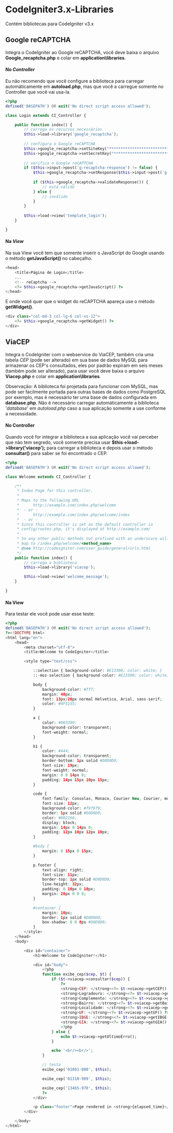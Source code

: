 # CodeIgniter3.x-Libraries
Contém bibliotecas para CodeIgniter v3.x

## Google reCAPTCHA
Integra o CodeIgniter ao Google reCAPTCHA, você deve baixa o arquivo **Google_recaptcha.php** e colar em **application\libraries**.

#### No *Controller*
Eu não recomendo que você configure a biblioteca para carregar automáticamente em **autoload.php**, mas que você a carregue somente no Controller que você vai usa-la.

```php
<?php
defined('BASEPATH') OR exit('No direct script access allowed');

class Login extends CI_Controller {

    public function index() {
        // carrega os recursos necessários
        $this->load->library('google_recaptcha');
        
        // configura o Google reCAPTCHA
        $this->google_recaptcha->setSiteKey("**************************");
        $this->google_recaptcha->setSecretKey("**************************");
        
        // verifica o Google reCAPTCHA
        if ($this->input->post('g-recaptcha-response') != false) {
            $this->google_recaptcha->setResponse($this->input->post('g-recaptcha-response'));
            
            if ($this->google_recaptcha->validateResponse()) {
                // está válido
            } else {
                // inválido
            }
        }
        
        $this->load->view('template_login');
    }

}
```

#### Na *View*
Na sua View você tem que somente inserir o JavaScript do Google usando o método **getJavaScript()** no cabeçalho.

```php
<head>
    <title>Página de Login</title>
    ...
    <!-- reCaptcha -->
    <?= $this->google_recaptcha->getJavaScript() ?>
</head>
```

E onde você quer que o widget do reCAPTCHA apareça use o método **getWidget()**.

```php
<div class="col-md-3 col-lg-6 col-xs-12">
    <?= $this->google_recaptcha->getWidget() ?>
</div>
```

## ViaCEP
Integra o CodeIgniter com o webservice do ViaCEP, também cria uma tabela *CEP* (pode ser alterado) em sua base de dados MySQL para armazenar os CEP's consultados, eles por padrão expiram em seis meses (também pode ser alterado), para usar você deve baixa o arquivo **Viacep.php** e colar em **application\libraries**.

Observação: A biblioteca foi projetada para funcionar com MySQL, mas pode ser facilmente portada para outras bases de dados como PostgreSQL por exemplo, mas é necessário ter uma base de dados configurada em **database.php**. Não é necessário carregar automáticamente a biblioteca '*database*' em *autoload.php* caso a sua aplicação somente a use conforme a necessidade.

#### No Controller
Quando você for integrar a biblioteca a sua aplicação você vai perceber que não tem segredo, você somente precisa usar **$this->load->library('viacep');** para carregar a biblioteca e depois usar o método **consultar()** para saber se foi encontrado o CEP.

```php
<?php
defined('BASEPATH') OR exit('No direct script access allowed');

class Welcome extends CI_Controller {

    /**
     * Index Page for this controller.
     *
     * Maps to the following URL
     * 		http://example.com/index.php/welcome
     * 	- or -
     * 		http://example.com/index.php/welcome/index
     * 	- or -
     * Since this controller is set as the default controller in
     * config/routes.php, it's displayed at http://example.com/
     *
     * So any other public methods not prefixed with an underscore will
     * map to /index.php/welcome/<method_name>
     * @see http://codeigniter.com/user_guide/general/urls.html
     */
    public function index() {
        // carrega a biblioteca
        $this->load->library('viacep');

        $this->load->view('welcome_message');
    }

}
```

#### Na View
Para testar ele você pode usar esse teste:

```php
<?php
defined('BASEPATH') OR exit('No direct script access allowed');
?><!DOCTYPE html>
<html lang="en">
    <head>
        <meta charset="utf-8">
        <title>Welcome to CodeIgniter</title>

        <style type="text/css">

            ::selection { background-color: #E13300; color: white; }
            ::-moz-selection { background-color: #E13300; color: white; }

            body {
                background-color: #fff;
                margin: 40px;
                font: 13px/20px normal Helvetica, Arial, sans-serif;
                color: #4F5155;
            }

            a {
                color: #003399;
                background-color: transparent;
                font-weight: normal;
            }

            h1 {
                color: #444;
                background-color: transparent;
                border-bottom: 1px solid #D0D0D0;
                font-size: 19px;
                font-weight: normal;
                margin: 0 0 14px 0;
                padding: 14px 15px 10px 15px;
            }

            code {
                font-family: Consolas, Monaco, Courier New, Courier, monospace;
                font-size: 12px;
                background-color: #f9f9f9;
                border: 1px solid #D0D0D0;
                color: #002166;
                display: block;
                margin: 14px 0 14px 0;
                padding: 12px 10px 12px 10px;
            }

            #body {
                margin: 0 15px 0 15px;
            }

            p.footer {
                text-align: right;
                font-size: 11px;
                border-top: 1px solid #D0D0D0;
                line-height: 32px;
                padding: 0 10px 0 10px;
                margin: 20px 0 0 0;
            }

            #container {
                margin: 10px;
                border: 1px solid #D0D0D0;
                box-shadow: 0 0 8px #D0D0D0;
            }
        </style>
    </head>
    <body>

        <div id="container">
            <h1>Welcome to CodeIgniter!</h1>

            <div id="body">
                <?php
                function exibe_cep($cep, $t) {
                    if ($t->viacep->consultar($cep)) {
                        ?>
                        <strong>CEP: </strong><?= $t->viacep->getCEP() ?><br/>
                        <strong>Logradouro: </strong><?= $t->viacep->getLogradouro() ?><br/>
                        <strong>Complemento: </strong><?= $t->viacep->getComplemento() ?><br/>
                        <strong>Bairro: </strong><?= $t->viacep->getBairro() ?><br/>
                        <strong>Localidade: </strong><?= $t->viacep->getLocalidade() ?><br/>
                        <strong>UF: </strong><?= $t->viacep->getUF() ?><br/>
                        <strong>IBGE: </strong><?= $t->viacep->getIBGE() ?><br/>
                        <strong>GIA: </strong><?= $t->viacep->getGIA() ?><br/>
                        <?php
                    } else {
                        echo $t->viacep->getUltimoErro();
                    }

                    echo '<br/><br/>';
                }

                // testa
                exibe_cep('01001-000', $this);

                exibe_cep('01310-909', $this);

                exibe_cep('13465-970', $this);
                ?>
            </div>

            <p class="footer">Page rendered in <strong>{elapsed_time}</strong> seconds. <?php echo (ENVIRONMENT === 'development') ? 'CodeIgniter Version <strong>' . CI_VERSION . '</strong>' : '' ?></p>
        </div>

    </body>
</html>
```
